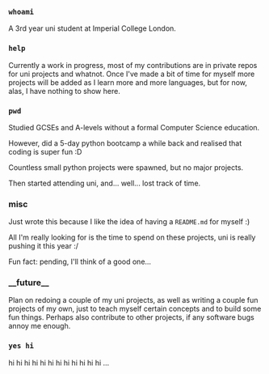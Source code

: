 ### `whoami`

A 3rd year uni student at Imperial College London.

### `help`
Currently a work in progress, most of my contributions are in private repos for uni projects and whatnot.
Once I've made a bit of time for myself more projects will be added as I learn more and more languages, but for now, alas, I have nothing to show here.

### `pwd`

Studied GCSEs and A-levels without a formal Computer Science education.

However, did a 5-day python bootcamp a while back and realised that coding is super fun :D

Countless small python projects were spawned, but no major projects. 

Then started attending uni, and... well... lost track of time.

### misc

Just wrote this because I like the idea of having a `README.md` for myself :)

All I'm really looking for is the time to spend on these projects, uni is really pushing it this year :/

Fun fact: pending, I'll think of a good one...

### \_\_future\_\_

Plan on redoing a couple of my uni projects, as well as writing a couple fun projects of my own, just to teach myself certain concepts and to build some fun things.
Perhaps also contribute to other projects, if any software bugs annoy me enough.

### `yes hi`
hi
hi
hi
hi
hi
hi
hi
hi
hi
hi
hi
hi
...
